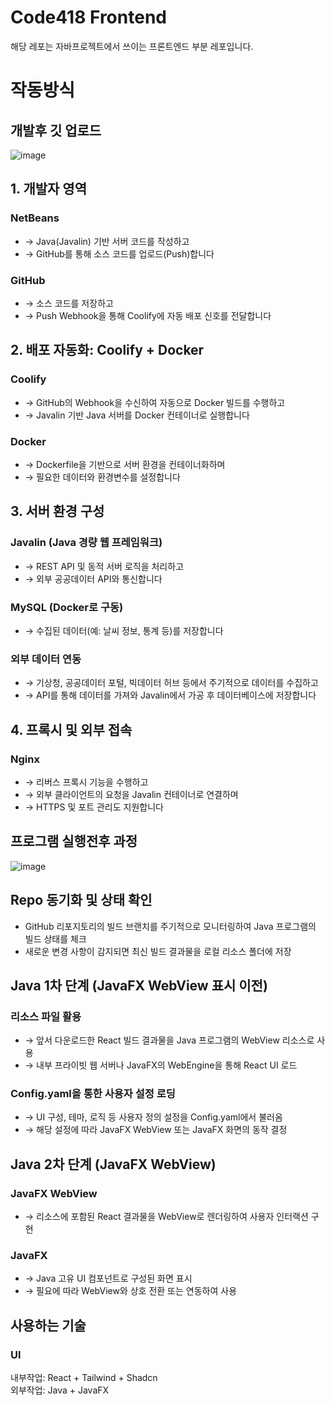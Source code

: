 # Code418 Frontend
해당 레포는 자바프로젝트에서 쓰이는 프론트엔드 부분 레포입니다.

# 작동방식
## 개발후 깃 업로드 
![image](https://github.com/user-attachments/assets/bf43e3ea-98d6-460d-80c8-1ce919acb7c2)
## 1. 개발자 영역
###  NetBeans
- → Java(Javalin) 기반 서버 코드를 작성하고
- → GitHub를 통해 소스 코드를 업로드(Push)합니다
###  GitHub
- → 소스 코드를 저장하고
- → Push Webhook을 통해 Coolify에 자동 배포 신호를 전달합니다

## 2. 배포 자동화: Coolify + Docker
###  Coolify
- → GitHub의 Webhook을 수신하여 자동으로 Docker 빌드를 수행하고
- → Javalin 기반 Java 서버를 Docker 컨테이너로 실행합니다
###  Docker
- → Dockerfile을 기반으로 서버 환경을 컨테이너화하며
- → 필요한 데이터와 환경변수를 설정합니다

## 3. 서버 환경 구성
###  Javalin (Java 경량 웹 프레임워크)
- → REST API 및 동적 서버 로직을 처리하고
- → 외부 공공데이터 API와 통신합니다
###  MySQL (Docker로 구동)
- → 수집된 데이터(예: 날씨 정보, 통계 등)를 저장합니다
###  외부 데이터 연동
- → 기상청, 공공데이터 포털, 빅데이터 허브 등에서 주기적으로 데이터를 수집하고
- → API를 통해 데이터를 가져와 Javalin에서 가공 후 데이터베이스에 저장합니다

## 4. 프록시 및 외부 접속
### Nginx
- → 리버스 프록시 기능을 수행하고
- → 외부 클라이언트의 요청을 Javalin 컨테이너로 연결하며
- → HTTPS 및 포트 관리도 지원합니다

## 프로그램 실행전후 과정
![image](https://github.com/user-attachments/assets/274a5029-76d2-4575-91a0-b5802e897eba)


## Repo 동기화 및 상태 확인
- GitHub 리포지토리의 빌드 브랜치를 주기적으로 모니터링하여 Java 프로그램의 빌드 상태를 체크
- 새로운 변경 사항이 감지되면 최신 빌드 결과물을 로컬 리소스 폴더에 저장

## Java 1차 단계 (JavaFX WebView 표시 이전)
### 리소스 파일 활용
- → 앞서 다운로드한 React 빌드 결과물을 Java 프로그램의 WebView 리소스로 사용
- → 내부 프라이빗 웹 서버나 JavaFX의 WebEngine을 통해 React UI 로드
### Config.yaml을 통한 사용자 설정 로딩
- → UI 구성, 테마, 로직 등 사용자 정의 설정을 Config.yaml에서 불러옴
- → 해당 설정에 따라 JavaFX WebView 또는 JavaFX 화면의 동작 결정

## Java 2차 단계 (JavaFX WebView)
### JavaFX WebView
- → 리소스에 포함된 React 결과물을 WebView로 렌더링하여 사용자 인터랙션 구현
### JavaFX
- → Java 고유 UI 컴포넌트로 구성된 화면 표시
- → 필요에 따라 WebView와 상호 전환 또는 연동하여 사용

## 사용하는 기술
### UI

내부작업: React + Tailwind + Shadcn <br/>
외부작업: Java + JavaFX
